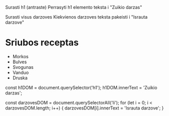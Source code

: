 Surasti h1 (antraste) Perrasyti h1 elemento teksta i "Zuikio darzas"

Surasti visus darzoves Kiekvienos darzoves teksta pakeisti i "Israuta darzove"

<h1>Sriubos receptas</h1>
<ul>
  <li>Morkos</li>
  <li>Bulves</li>
  <li>Svogunas</li>
  <li>Vanduo</li>
  <li>Druska</li>
</ul>
const h1DOM = document.querySelector('h1');
h1DOM.innerText = 'Zuikio darzas';

const darzovesDOM = document.querySelectorAll('li');
for (let i = 0; i < darzovesDOM.length; i++) {
darzovesDOM[i].innerText = 'Israuta darzove';
}
